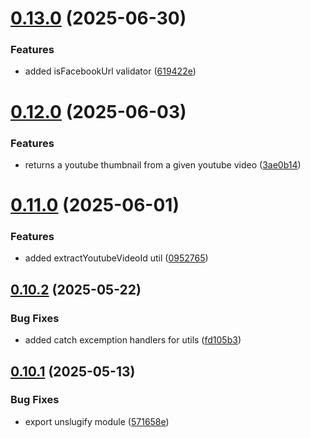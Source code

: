 # [0.13.0](https://github.com/devlargs/largs-utils/compare/v0.12.0...v0.13.0) (2025-06-30)


### Features

* added isFacebookUrl validator ([619422e](https://github.com/devlargs/largs-utils/commit/619422e7515ad0772387f935108fe53383ded9c8))



# [0.12.0](https://github.com/devlargs/largs-utils/compare/v0.11.0...v0.12.0) (2025-06-03)


### Features

* returns a youtube thumbnail from a given youtube video ([3ae0b14](https://github.com/devlargs/largs-utils/commit/3ae0b14c56ac978f3c9c1b36ff5c272e6bfd7b3c))



# [0.11.0](https://github.com/devlargs/largs-utils/compare/v0.10.2...v0.11.0) (2025-06-01)


### Features

* added extractYoutubeVideoId util ([0952765](https://github.com/devlargs/largs-utils/commit/0952765824818970d6702313a8c30537c33016db))



## [0.10.2](https://github.com/devlargs/largs-utils/compare/v0.10.1...v0.10.2) (2025-05-22)


### Bug Fixes

* added catch excemption handlers for utils ([fd105b3](https://github.com/devlargs/largs-utils/commit/fd105b391d9d8595bb6ba72780da21b20b4df8a5))



## [0.10.1](https://github.com/devlargs/largs-utils/compare/v0.10.0...v0.10.1) (2025-05-13)


### Bug Fixes

* export unslugify module ([571658e](https://github.com/devlargs/largs-utils/commit/571658ee37048cbb918bf3f5a1d181f49957169a))



